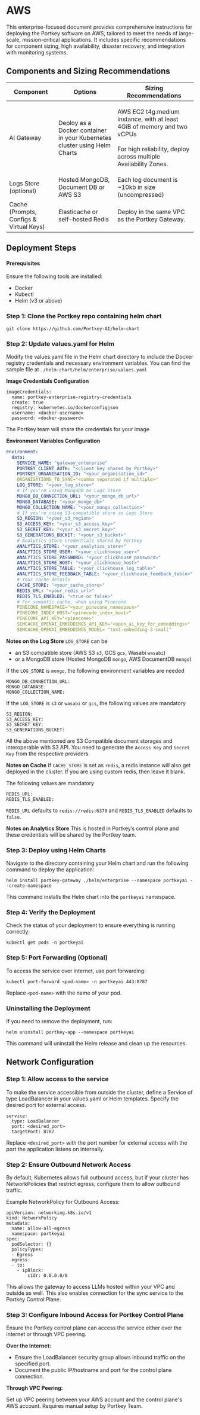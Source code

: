 # AWS

This enterprise-focused document provides comprehensive instructions for deploying the Portkey software on AWS, tailored to meet the needs of large-scale, mission-critical applications. It includes specific recommendations for component sizing, high availability, disaster recovery, and integration with monitoring systems.

## Components and Sizing Recommendations

| Component                               | Options                                                                   | Sizing Recommendations                                                                                                                                 |
| --------------------------------------- | ------------------------------------------------------------------------- | ------------------------------------------------------------------------------------------------------------------------------------------------------ |
| AI Gateway                              | Deploy as a Docker container in your Kubernetes cluster using Helm Charts | <p>AWS EC2 t4g.medium instance, with at least 4GiB of memory and two vCPUs<br><br>For high reliability, deploy across multiple Availability Zones.</p> |
| Logs Store (optional)                   | Hosted MongoDB, Document DB or AWS S3                                     | Each log document is \~10kb in size (uncompressed)                                                                                                     |
| Cache (Prompts, Configs & Virtual Keys) | Elasticache or self-hosted Redis                                          | Deploy in the same VPC as the Portkey Gateway.                                                                                                         |

## Deployment Steps

#### Prerequisites

Ensure the following tools are installed:

* Docker
* Kubectl&#x20;
* Helm (v3 or above)

### Step 1: Clone the Portkey repo containing helm chart

```
git clone https://github.com/Portkey-AI/helm-chart
```

### Step 2: Update values.yaml for Helm

Modify the values.yaml file in the Helm chart directory to include the Docker registry credentials and necessary environment variables. You can find the sample file at `./helm-chart/helm/enterprise/values.yaml`

**Image Credentials Configuration**

```
imageCredentials:
  name: portkey-enterprise-registry-credentials
  create: true
  registry: kubernetes.io/dockerconfigjson
  username: <docker-username>
  password: <docker-password>
```

The Portkey team will share the credentials for your image

**Environment Variables Configuration**

```yaml
environment:
  data:
    SERVICE_NAME: "gateway_enterprise"
    PORTKEY_CLIENT_AUTH: "<client key shared by Portkey>"
    PORTKEY_ORGANISATION_ID: "<your_organisation_id>"
    ORGANISATIONS_TO_SYNC="<comma separated if multiple>"
    LOG_STORE: "<your_log_store>"
    # If you're using MongoDB as Logs Store
    MONGO_DB_CONNECTION_URL: "<your_mongo_db_url>"
    MONGO_DATABASE: "<your_mongo_db>"
    MONGO_COLLECTION_NAME: "<your_mongo_collection>"
    # If you're using S3-compatible store as Logs Store
    S3_REGION: "<your_s3_region>"
    S3_ACCESS_KEY: "<your_s3_access_key>"
    S3_SECRET_KEY: "<your_s3_secret_key>"
    S3_GENERATIONS_BUCKET: "<your_s3_bucket>"
    # Analytics Store credentials shared by Portkey
    ANALYTICS_STORE: "<your_analytics_store>"
    ANALYTICS_STORE_USER: "<your_clickhouse_user>"
    ANALYTICS_STORE_PASSWORD: "<your_clickhouse_password>"
    ANALYTICS_STORE_HOST: "<your_clickhouse_host>"
    ANALYTICS_STORE_TABLE: "<your_clickhouse_log_table>"
    ANALYTICS_STORE_FEEDBACK_TABLE: "<your_clickhouse_feedback_table>"
    # Your cache details
    CACHE_STORE: "<your_cache_store>"
    REDIS_URL: "<your_redis_url>"
    REDIS_TLS_ENABLED: "<true or false>"
    # For semantic cache, when using Pinecone
    PINECONE_NAMESPACE="<your_pinecone_namespace>"
    PINECONE_INDEX_HOST="<pinecode_index_host>"
    PINECONE_API_KEY="<pinecone>"       
    SEMCACHE_OPENAI_EMBEDDINGS_API_KEY="<open_ai_key_for_embeddings>"
    SEMCACHE_OPENAI_EMBEDDINGS_MODEL= "text-embedding-3-small"
```

**Notes on the Log Store** `LOG_STORE` can be

* an S3 compatible store (AWS S3 `s3`, GCS `gcs`, Wasabi `wasabi`)
* or a MongoDB store (Hosted MongoDB `mongo`, AWS DocumentDB `mongo`)

If the `LOG_STORE` is `mongo`, the following environment variables are needed

```
MONGO_DB_CONNECTION_URL: 
MONGO_DATABASE:
MONGO_COLLECTION_NAME:
```

If the `LOG_STORE` is `s3` or `wasabi` or `gcs`, the following values are mandatory

```
S3_REGION:
S3_ACCESS_KEY:
S3_SECRET_KEY:
S3_GENERATIONS_BUCKET:
```

All the above mentioned are S3 Compatible document storages and interoperable with S3 API. You need to generate the `Access Key` and `Secret Key` from the respective providers.

**Notes on Cache** If `CACHE_STORE` is set as `redis`, a redis instance will also get deployed in the cluster. If you are using custom redis, then leave it blank.

The following values are mandatory

```
REDIS_URL: 
REDIS_TLS_ENABLED: 
```

`REDIS_URL` defaults to `redis://redis:6379` and `REDIS_TLS_ENABLED` defaults to `false`.

**Notes on Analytics Store** This is hosted in Portkey’s control plane and these credentials will be shared by the Portkey team.

### Step 3: Deploy using Helm Charts

Navigate to the directory containing your Helm chart and run the following command to deploy the application:

```
helm install portkey-gateway ./helm/enterprise --namespace portkeyai --create-namespace
```

This command installs the Helm chart into the `portkeyai` namespace.

### Step 4: Verify the Deployment

Check the status of your deployment to ensure everything is running correctly:

```
kubectl get pods -n portkeyai
```

### Step 5: Port Forwarding (Optional)

To access the service over internet, use port forwarding:

```
kubectl port-forward <pod-name> -n portkeyai 443:8787
```

Replace `<pod-name>` with the name of your pod.

### Uninstalling the Deployment

If you need to remove the deployment, run:

```
helm uninstall portkey-app --namespace portkeyai
```

This command will uninstall the Helm release and clean up the resources.

## Network Configuration

### Step 1: Allow access to the service

To make the service accessible from outside the cluster, define a Service of type LoadBalancer in your values.yaml or Helm templates. Specify the desired port for external access.

```
service:
  type: LoadBalancer
  port: <desired_port>
  targetPort: 8787
```

Replace `<desired_port>` with the port number for external access with the port the application listens on internally.

### Step 2: Ensure Outbound Network Access

By default, Kubernetes allows full outbound access, but if your cluster has NetworkPolicies that restrict egress, configure them to allow outbound traffic.

Example NetworkPolicy for Outbound Access:

```
apiVersion: networking.k8s.io/v1
kind: NetworkPolicy
metadata:
  name: allow-all-egress
  namespace: portkeyai
spec:
  podSelector: {}
  policyTypes:
  - Egress
  egress:
  - to:
    - ipBlock:
        cidr: 0.0.0.0/0
```

This allows the gateway to access LLMs hosted within your VPC and outside as well. This also enables connection for the sync service to the Portkey Control Plane.

### Step 3: Configure Inbound Access for Portkey Control Plane

Ensure the Portkey control plane can access the service either over the internet or through VPC peering.

**Over the Internet:**

* Ensure the LoadBalancer security group allows inbound traffic on the specified port.
* Document the public IP/hostname and port for the control plane connection.

**Through VPC Peering:**

Set up VPC peering between your AWS account and the control plane's AWS account. Requires manual setup by Portkey Team.
